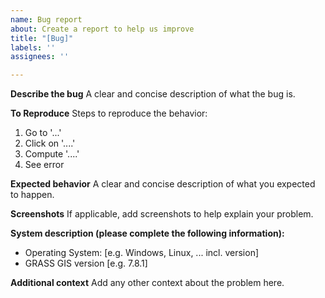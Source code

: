 ```yaml
---
name: Bug report
about: Create a report to help us improve
title: "[Bug]"
labels: ''
assignees: ''

---
```


**Describe the bug**
A clear and concise description of what the bug is.

**To Reproduce**
Steps to reproduce the behavior:

1. Go to '...'
2. Click on '....'
3. Compute '....'
4. See error

**Expected behavior**
A clear and concise description of what you expected to happen.

**Screenshots**
If applicable, add screenshots to help explain your problem.

**System description (please complete the following information):**

- Operating System: [e.g. Windows, Linux, ... incl. version]
- GRASS GIS version [e.g. 7.8.1]

<!---

- details about further software components
    - run `g.version -rge` in a GRASS GIS terminal session or check in
      the GUI menu "Help > About"
--->

**Additional context**
Add any other context about the problem here.
